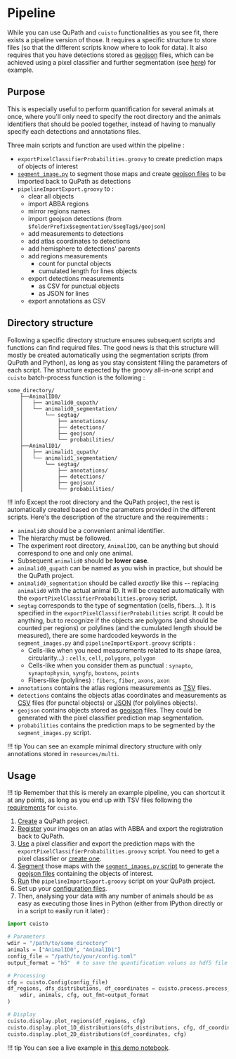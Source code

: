 # Pipeline
While you can use QuPath and `cuisto` functionalities as you see fit, there exists a pipeline version of those. It requires a specific structure to store files (so that the different scripts know where to look for data). It also requires that you have detections stored as [geojson](tips-formats.md#json-and-geojson-files) files, which can be achieved using a pixel classifier and further segmentation (see [here](guide-qupath-objects.md#probability-map-segmentation)) for example.

## Purpose
This is especially useful to perform quantification for several animals at once, where you'll only need to specify the root directory and the animals identifiers that should be pooled together, instead of having to manually specify each detections and annotations files.

Three main scripts and function are used within the pipeline :

+ `exportPixelClassifierProbabilities.groovy` to create prediction maps of objects of interest
+ [`segment_image.py`](api-script-segment.md) to segment those maps and create [geojson files](tips-formats.md#json-and-geojson-files) to be imported back to QuPath as detections
+ `pipelineImportExport.groovy` to :
    - clear all objects
    - import ABBA regions
    - mirror regions names
    - import geojson detections (from `$folderPrefix$segmentation/$segTag$/geojson`)
    - add measurements to detections
    - add atlas coordinates to detections
    - add hemisphere to detections' parents
    - add regions measurements 
        * count for punctal objects
        * cumulated length for lines objects
    - export detections measurements
        * as CSV for punctual objects
        * as JSON for lines
    - export annotations as CSV

## Directory structure
Following a specific directory structure ensures subsequent scripts and functions can find required files. The good news is that this structure will mostly be created automatically using the segmentation scripts (from QuPath and Python), as long as you stay consistent filling the parameters of each script.
The structure expected by the groovy all-in-one script and `cuisto` batch-process function is the following :

```
some_directory/
    ├──AnimalID0/  
    │   ├── animalid0_qupath/
    │   └── animalid0_segmentation/  
    │       └── segtag/  
    │           ├── annotations/  
    │           ├── detections/  
    │           ├── geojson/  
    │           └── probabilities/  
    ├──AnimalID1/  
    │   ├── animalid1_qupath/
    │   └── animalid1_segmentation/  
    │       └── segtag/  
    │           ├── annotations/  
    │           ├── detections/  
    │           ├── geojson/  
    │           └── probabilities/  
```

!!! info
    Except the root directory and the QuPath project, the rest is automatically created based on the parameters provided in the different scripts. Here's the description of the structure and the requirements :

+ `animalid0` should be a convenient animal identifier.
+ The hierarchy must be followed.
+ The experiment root directory, `AnimalID0`, can be anything but should correspond to one and only one animal.
+ Subsequent `animalid0` should be **lower case**.
+ `animalid0_qupath` can be named as you wish in practice, but should be the QuPath project.
+ `animalid0_segmentation` should be called *exactly* like this -- replacing `animalid0` with the actual animal ID. It will be created automatically with the `exportPixelClassifierProbabilities.groovy` script.
+ `segtag` corresponds to the type of segmentation (cells, fibers...). It is specified in the `exportPixelClassifierProbabilities` script. It could be anything, but to recognize if the objects are polygons (and should be counted per regions) or polylines (and the cumulated length should be measured), there are some hardcoded keywords in the `segment_images.py` and `pipelineImportExport.groovy` scripts :
    + Cells-like when you need measurements related to its shape (area, circularity...) : `cells`, `cell`, `polygons`, `polygon`
    + Cells-like when you consider them as punctual : `synapto`, `synaptophysin`, `syngfp`, `boutons`, `points`
    + Fibers-like (polylines) : `fibers`, `fiber`, `axons`, `axon`
+ `annotations` contains the atlas regions measurements as [TSV](tips-formats.md#csv-csv-tsv-files) files.
+ `detections` contains the objects atlas coordinates and measurements as [CSV](tips-formats.md#csv-csv-tsv-files) files (for punctal objects) or [JSON](tips-formats.md#json-and-geojson-files) (for polylines objects).
+ `geojson` contains objects stored as [geojson](tips-formats.md#json-and-geojson-files) files. They could be generated with the pixel classifier prediction map segmentation.
+ `probabilities` contains the prediction maps to be segmented by the `segment_images.py` script.

!!! tip
    You can see an example minimal directory structure with only annotations stored in `resources/multi`.

## Usage
!!! tip
    Remember that this is merely an example pipeline, you can shortcut it at any points, as long as you end up with TSV files following the [requirements](guide-prepare-qupath.md#qupath-requirements) for `cuisto`.

1. [Create](guide-qupath-objects.md#qupath-project) a QuPath project.
2. [Register](guide-register-abba.md) your images on an atlas with ABBA and export the registration back to QuPath.
3. [Use](guide-qupath-objects.md#pixel-classifier) a pixel classifier and export the prediction maps with the `exportPixelClassifierProbabilities.groovy` script. You need to get a pixel classifier or [create one](guide-qupath-objects.md#train-a-model).
4. [Segment](guide-qupath-objects.md#probability-map-segmentation) those maps with the [`segment_images.py` script](api-script-segment.md) to generate the [geojson files](tips-formats.md#json-and-geojson-files) containing the objects of interest.
5. [Run](tips-qupath.md#custom-scripts) the `pipelineImportExport.groovy` script on your QuPath project.
6. Set up your [configuration files](main-configuration-files.md).
7. Then, analysing your data with any number of animals should be as easy as executing those lines in Python (either from IPython directly or in a script to easily run it later) :

```python linenums="1"
import cuisto

# Parameters
wdir = "/path/to/some_directory"
animals = ["AnimalID0", "AnimalID1"]
config_file = "/path/to/your/config.toml"
output_format = "h5"  # to save the quantification values as hdf5 file

# Processing
cfg = cuisto.Config(config_file)
df_regions, dfs_distributions, df_coordinates = cuisto.process.process_animals(
    wdir, animals, cfg, out_fmt=output_format
)

# Display
cuisto.display.plot_regions(df_regions, cfg)
cuisto.display.plot_1D_distributions(dfs_distributions, cfg, df_coordinates=df_coordinates)
cuisto.display.plot_2D_distributions(df_coordinates, cfg)
```

!!! tip
    You can see a live example in [this demo notebook](demo_notebooks/fibers_length_multi.ipynb).